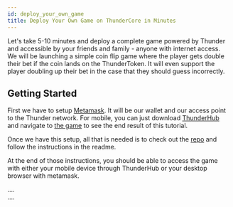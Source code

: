 ```yaml
---
id: deploy_your_own_game
title: Deploy Your Own Game on ThunderCore in Minutes
---
```

Let's take 5-10 minutes and deploy a complete game powered by Thunder and accessible by your friends
and family - anyone with internet access. We will be launching a simple coin flip game
where the player gets double their bet if the coin lands on the ThunderToken. It will even support
the player doubling up their bet in the case that they should guess incorrectly.


## Getting Started
First we have to setup [Metamask](https://metamask.io/). It will be our wallet and our
access point to the Thunder network. For mobile, you can just download [ThunderHub]()
and navigate to [the game](http://jiang-yifan.github.io) to see the end result of this tutorial.


Once we have this setup, all that is needed is to check out the [repo](https://github.com/jiang-yifan/jiang-yifan.github.io)
and follow the instructions in the readme.

At the end of those instructions, you should be able to access the game with either
your mobile device through ThunderHub or your desktop browser with metamask.

....\
....
